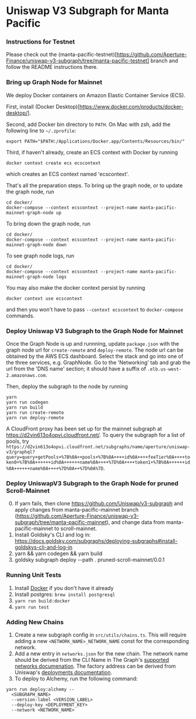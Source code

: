 # Uniswap V3 Subgraph for Manta Pacific

### Instructions for Testnet
Please check out the (manta-pacific-testnet)[https://github.com/Aperture-Finance/uniswap-v3-subgraph/tree/manta-pacific-testnet] branch and follow the README instructions there.

### Bring up Graph Node for Mainnet

We deploy Docker containers on Amazon Elastic Container Service (ECS).

First, install (Docker Desktop)[https://www.docker.com/products/docker-desktop/].

Second, add Docker bin directory to `PATH`. On Mac with zsh, add the following line to `~/.zprofile`:
```shell
export PATH="$PATH:/Applications/Docker.app/Contents/Resources/bin/"
```

Third, if haven't already, create an ECS context with Docker by running
```shell
docker context create ecs ecscontext
```
which creates an ECS context named 'ecscontext'.

That's all the preparation steps. To bring up the graph node, or to update the graph node, run
```shell
cd docker/
docker-compose --context ecscontext --project-name manta-pacific-mainnet-graph-node up
```

To bring down the graph node, run
```shell
cd docker/
docker-compose --context ecscontext --project-name manta-pacific-mainnet-graph-node down
```

To see graph node logs, run
```shell
cd docker/
docker-compose --context ecscontext --project-name manta-pacific-mainnet-graph-node logs
```

You may also make the docker context persist by running
```shell
docker context use ecscontext
```
and then you won't have to pass `--context ecscontext` to `docker-compose` commands.

### Deploy Uniswap V3 Subgraph to the Graph Node for Mainnet

Once the Graph Node is up and runnning, update `package.json` with the graph node url for `create-remote` and `deploy-remote`.
The node url can be obtained by the AWS ECS dashboard. Select the stack and go into one of the three services, e.g. GraphNode.
Go to the 'Networking' tab and grab the url from the 'DNS name' section; it should have a suffix of `.elb.us-west-2.amazonaws.com`.

Then, deploy the subgraph to the node by running
```shell
yarn
yarn run codegen
yarn run build
yarn run create-remote
yarn run deploy-remote
```

A CloudFront proxy has been set up for the mainnet subgraph at https://d2vin613o4opvi.cloudfront.net/. To query the subgraph for a list of pools, try `https://d2vin613o4opvi.cloudfront.net/subgraphs/name/aperture/uniswap-v3/graphql?query=query+getPools+%7B%0A++pools+%7B%0A++++id%0A++++feeTier%0A++++token0+%7B%0A++++++id%0A++++++name%0A++++%7D%0A++++token1+%7B%0A++++++id%0A++++++name%0A++++%7D%0A++%7D%0A%7D`.

### Deploy UniswapV3 Subgraph to the Graph Node for pruned Scroll-Mainnet
0. If yarn fails, then clone https://github.com/Uniswap/v3-subgraph and apply changes from manta-pacific-mainnet branch (https://github.com/Aperture-Finance/uniswap-v3-subgraph/tree/manta-pacific-mainnet), and change data from manta-pacific-mainnet to scroll-mainnet.
1. Install Goldsky's CLI and log in: https://docs.goldsky.com/subgraphs/deploying-subgraphs#install-goldskys-cli-and-log-in
2. yarn && yarn codegen && yarn build
3. goldsky subgraph deploy --path . pruned-scroll-mainnet/0.0.1

### Running Unit Tests

1. Install [Docker](https://docs.docker.com/get-docker/) if you don't have it already
2. Install postgres: `brew install postgresql`
3. `yarn run build:docker`
4. `yarn run test`

### Adding New Chains

1. Create a new subgraph config in `src/utils/chains.ts`. This will require adding a new `<NETWORK_NAME>_NETWORK_NAME` const for the corresponding network.
2. Add a new entry in `networks.json` for the new chain. The network name should be derived from the CLI Name in The Graph's [supported networks documenation](https://thegraph.com/docs/en/developing/supported-networks/). The factory address can be derived from Uniswap's [deployments documentation](https://docs.uniswap.org/contracts/v3/reference/deployments/ethereum-deployments).
3. To deploy to Alchemy, run the following command:

```
yarn run deploy:alchemy --
  <SUBGRAPH_NAME>
  --version-label <VERSION_LABEL>
  --deploy-key <DEPLOYMENT_KEY>
  --network <NETWORK_NAME>
```
